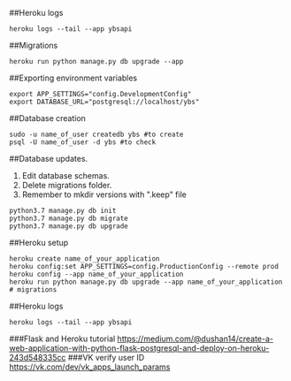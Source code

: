 ##Heroku logs
```
heroku logs --tail --app ybsapi
```
##Migrations
```
heroku run python manage.py db upgrade --app
```
##Exporting environment variables
```
export APP_SETTINGS="config.DevelopmentConfig"
export DATABASE_URL="postgresql://localhost/ybs"
```
##Database creation
```
sudo -u name_of_user createdb ybs #to create
psql -U name_of_user -d ybs #to check
```
##Database updates.
1. Edit database schemas.
2. Delete migrations folder.
3. Remember to mkdir versions with ".keep" file
```
python3.7 manage.py db init
python3.7 manage.py db migrate
python3.7 manage.py db upgrade
```
##Heroku setup
```
heroku create name_of_your_application
heroku config:set APP_SETTINGS=config.ProductionConfig --remote prod
heroku config --app name_of_your_application
heroku run python manage.py db upgrade --app name_of_your_application # migrations
```
##Heroku logs
```
heroku logs --tail --app ybsapi
```
###Flask and Heroku tutorial
https://medium.com/@dushan14/create-a-web-application-with-python-flask-postgresql-and-deploy-on-heroku-243d548335cc
###VK verify user ID
https://vk.com/dev/vk_apps_launch_params



